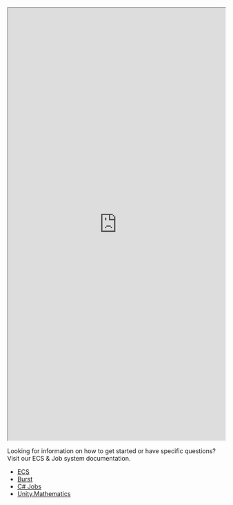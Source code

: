 
<iframe src="https://docs.unity3d.com/Packages/com.unity.entities@latest/" style="width:100%; height:1000px;" ></iframe>

Looking for information on how to get started or have specific questions? Visit our ECS & Job system documentation.

-   [ECS](https://docs.unity3d.com/Packages/com.unity.entities@latest/index.html)
-   [Burst](https://docs.unity3d.com/Packages/com.unity.burst@latest/index.html)
-   [C# Jobs](https://docs.unity3d.com/Manual/JobSystem.html)
-   [Unity.Mathematics](https://docs.unity3d.com/Packages/com.unity.mathematics@latest/index.html)
<!--stackedit_data:
eyJoaXN0b3J5IjpbLTI3OTcyMzk1M119
-->